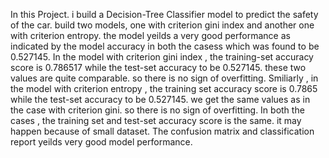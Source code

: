In this Project. i build a Decision-Tree Classifier model to predict the safety of the car. build two models, one with criterion gini index and another one with criterion entropy. the model yeilds a very good performance as indicated by the model accuracy in both the casess which was found to be 0.527145.
In the model with criterion gini index , the training-set accuracy score is 0.786517 while the test-set accuracy to be 0.527145. these two values are quite comparable. so there is no sign of overfitting.
Smiliarly , in the model with criterion entropy , the training set accuracy score is 0.7865 while the test-set accuracy to be 0.527145. we get the same values as in the case with criterion gini. so there is no sign of overfitting.
In both the cases , the training set and test-set accuracy score is the same. it may happen because of small dataset.
The confusion matrix and classification report yeilds very good model performance.
